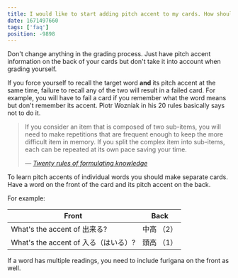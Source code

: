 ```yaml
---
title: I would like to start adding pitch accent to my cards. How should I grade the cards once I add pitch accent?
date: 1671497660
tags: ['faq']
position: -9898
---
```


Don't change anything in the grading process.
Just have pitch accent information on the back of your cards
but don't take it into account when grading yourself.

If you force yourself to recall the target word **and** its pitch accent at the same time,
failure to recall any of the two will result in a failed card.
For example,
you will have to fail a card if you remember what the word means but don't remember its accent.
Piotr Wozniak in his 20 rules basically says not to do it.

> If you consider an item that is composed of two sub-items, you will need to
> make repetitions that are frequent enough to keep the more difficult item in
> memory. If you split the complex item into sub-items, each can be repeated at
> its own pace saving your time.
>
> *&mdash; [Twenty rules of formulating knowledge](https://web.archive.org/web/20140605022438/http://www.super-memory.com/articles/20rules.htm)*

To learn pitch accents of individual words you should make separate cards.
Have a word on the front of the card and its pitch accent on the back.

For example:

| Front                                | Back       |
| ---                                  | ---        |
| What's the accent of 出来る?         | 中高 （2） |
| What's the accent of 入る（はいる）? | 頭高 （1） |

If a word has multiple readings,
you need to include furigana on the front as well.
